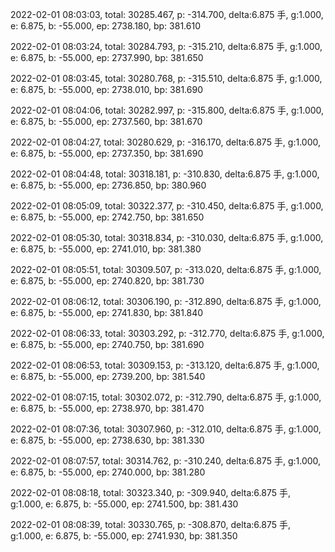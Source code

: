 2022-02-01 08:03:03, total: 30285.467, p: -314.700, delta:6.875 手, g:1.000, e: 6.875, b: -55.000, ep: 2738.180, bp: 381.610

2022-02-01 08:03:24, total: 30284.793, p: -315.210, delta:6.875 手, g:1.000, e: 6.875, b: -55.000, ep: 2737.990, bp: 381.650

2022-02-01 08:03:45, total: 30280.768, p: -315.510, delta:6.875 手, g:1.000, e: 6.875, b: -55.000, ep: 2738.010, bp: 381.690

2022-02-01 08:04:06, total: 30282.997, p: -315.800, delta:6.875 手, g:1.000, e: 6.875, b: -55.000, ep: 2737.560, bp: 381.670

2022-02-01 08:04:27, total: 30280.629, p: -316.170, delta:6.875 手, g:1.000, e: 6.875, b: -55.000, ep: 2737.350, bp: 381.690

2022-02-01 08:04:48, total: 30318.181, p: -310.830, delta:6.875 手, g:1.000, e: 6.875, b: -55.000, ep: 2736.850, bp: 380.960

2022-02-01 08:05:09, total: 30322.377, p: -310.450, delta:6.875 手, g:1.000, e: 6.875, b: -55.000, ep: 2742.750, bp: 381.650

2022-02-01 08:05:30, total: 30318.834, p: -310.030, delta:6.875 手, g:1.000, e: 6.875, b: -55.000, ep: 2741.010, bp: 381.380

2022-02-01 08:05:51, total: 30309.507, p: -313.020, delta:6.875 手, g:1.000, e: 6.875, b: -55.000, ep: 2740.820, bp: 381.730

2022-02-01 08:06:12, total: 30306.190, p: -312.890, delta:6.875 手, g:1.000, e: 6.875, b: -55.000, ep: 2741.830, bp: 381.840

2022-02-01 08:06:33, total: 30303.292, p: -312.770, delta:6.875 手, g:1.000, e: 6.875, b: -55.000, ep: 2740.750, bp: 381.690

2022-02-01 08:06:53, total: 30309.153, p: -313.120, delta:6.875 手, g:1.000, e: 6.875, b: -55.000, ep: 2739.200, bp: 381.540

2022-02-01 08:07:15, total: 30302.072, p: -312.790, delta:6.875 手, g:1.000, e: 6.875, b: -55.000, ep: 2738.970, bp: 381.470

2022-02-01 08:07:36, total: 30307.960, p: -312.010, delta:6.875 手, g:1.000, e: 6.875, b: -55.000, ep: 2738.630, bp: 381.330

2022-02-01 08:07:57, total: 30314.762, p: -310.240, delta:6.875 手, g:1.000, e: 6.875, b: -55.000, ep: 2740.000, bp: 381.280

2022-02-01 08:08:18, total: 30323.340, p: -309.940, delta:6.875 手, g:1.000, e: 6.875, b: -55.000, ep: 2741.500, bp: 381.430

2022-02-01 08:08:39, total: 30330.765, p: -308.870, delta:6.875 手, g:1.000, e: 6.875, b: -55.000, ep: 2741.930, bp: 381.350